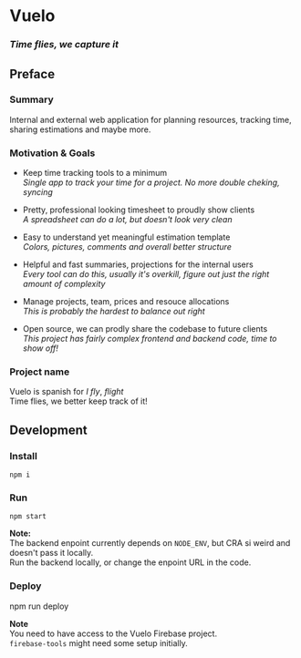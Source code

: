 # Vuelo

### _Time flies, we capture it_

## Preface

### Summary

Internal and external web application for planning resources, tracking time,
sharing estimations and maybe more.

### Motivation & Goals

* Keep time tracking tools to a minimum <br> _Single app to track your time for
  a project. No more double cheking, syncing_

* Pretty, professional looking timesheet to proudly show clients <br> _A
  spreadsheet can do a lot, but doesn't look very clean_

* Easy to understand yet meaningful estimation template <br> _Colors, pictures,
  comments and overall better structure_

* Helpful and fast summaries, projections for the internal users <br> _Every
  tool can do this, usually it's overkill, figure out just the right amount of
  complexity_

* Manage projects, team, prices and resouce allocations <br> _This is probably
  the hardest to balance out right_

* Open source, we can prodly share the codebase to future clients <br> _This
  project has fairly complex frontend and backend code, time to show off!_

### Project name

Vuelo is spanish for _I fly_, _flight_ <br> Time flies, we better keep track of
it!

## Development

### Install

`npm i`

### Run

`npm start`

**Note:**\
The backend enpoint currently depends on `NODE_ENV`, but CRA si weird and doesn't
pass it locally.\
Run the backend locally, or change the enpoint URL in the code.

### Deploy

npm run deploy

**Note**\
You need to have access to the Vuelo Firebase project.\
`firebase-tools` might need some setup initially.
